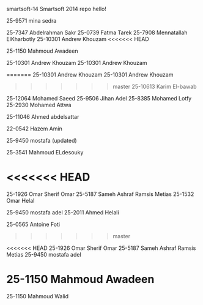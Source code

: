 smartsoft-14
Smartsoft 2014 repo
hello!

25-9571 mina sedra


25-7347 Abdelrahman Sakr
25-0739 Fatma Tarek
25-7908 Mennatallah ElKharbotly
25-10301 Andrew Khouzam
<<<<<<< HEAD

25-1150 Mahmoud Awadeen

25-10301 Andrew Khouzam
25-10301 Andrew Khouzam

=======
25-10301 Andrew Khouzam
25-10301 Andrew Khouzam


>>>>>>> master
25-10613 Karim El-bawab

25-12064 Mohamed Saeed
25-9506 Jihan Adel
25-8385 Mohamed Lotfy
25-2930 Mohamed Attwa




25-11046 Ahmed abdelsattar







22-0542 Hazem Amin



25-9450 mostafa  (updated)









25-3541 Mahmoud ELdesouky



<<<<<<< HEAD
=======
25-1926 Omar Sherif Omar
25-5187 Sameh Ashraf Ramsis Metias
25-1532 Omar Helal



25-9450 mostafa adel
25-2011 Ahmed Helali

25-0565 Antoine Foti



























>>>>>>> master










<<<<<<< HEAD
25-1926 Omar Sherif Omar
25-5187 Sameh Ashraf Ramsis Metias
25-9450 mostafa adel

25-1150 Mahmoud Awadeen
=======





25-1150 Mahmoud Walid

